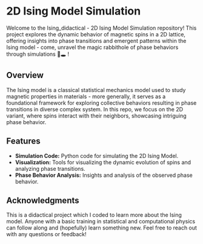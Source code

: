 # 2D Ising Model Simulation

Welcome to the Ising_didactical - 2D Ising Model Simulation repository! This project explores the dynamic behavior of magnetic spins in a 2D lattice, offering insights into phase transitions and emergent patterns within the Ising model - come, unravel the magic rabbithole of phase behaviors through simulations 🐰🕳️ !

## Overview

The Ising model is a classical statistical mechanics model used to study magnetic properties in materials - more generally, it serves as a foundational framework for exploring collective behaviors resulting in phase transitions in diverse complex system. In this repo, we focus on the 2D variant, where spins interact with their neighbors, showcasing intriguing phase behavior.

## Features

- **Simulation Code:** Python code for simulating the 2D Ising Model.
- **Visualization:** Tools for visualizing the dynamic evolution of spins and analyzing phase transitions.
- **Phase Behavior Analysis:** Insights and analysis of the observed phase behavior.


## Acknowledgments

This is a didactical project which I coded to learn more about the Ising model. Anyone with a basic training in statistical and computational physics can follow along and (hopefully) learn something new. 
Feel free to reach out with any questions or feedback!
